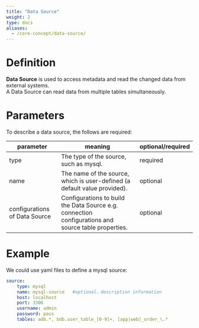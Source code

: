 ```yaml
---
title: "Data Source"
weight: 2
type: docs
aliases:
  - /core-concept/data-source/
---
```

<!--
Licensed to the Apache Software Foundation (ASF) under one
or more contributor license agreements.  See the NOTICE file
distributed with this work for additional information
regarding copyright ownership.  The ASF licenses this file
to you under the Apache License, Version 2.0 (the
"License"); you may not use this file except in compliance
with the License.  You may obtain a copy of the License at

  http://www.apache.org/licenses/LICENSE-2.0

Unless required by applicable law or agreed to in writing,
software distributed under the License is distributed on an
"AS IS" BASIS, WITHOUT WARRANTIES OR CONDITIONS OF ANY
KIND, either express or implied.  See the License for the
specific language governing permissions and limitations
under the License.
-->

# Definition
**Data Source** is used to access metadata and read the changed data from external systems.   
A Data Source can read data from multiple tables simultaneously.

# Parameters
To describe a data source, the follows are required:

| parameter                     | meaning                                                                                             | optional/required |
|-------------------------------|-----------------------------------------------------------------------------------------------------|-------------------|
| type                          | The type of the source, such as mysql.                                                              | required          |
| name                          | The name of the source, which is user-defined (a default value provided).                           | optional          |
| configurations of Data Source | Configurations to build the Data Source e.g. connection configurations and source table properties. | optional          |

# Example
We could use yaml files to define a mysql source:
```yaml
source:
    type: mysql
    name: mysql-source   #optional，description information
    host: localhost
    port: 3306
    username: admin
    password: pass
    tables: adb.*, bdb.user_table_[0-9]+, [app|web]_order_\.*
```